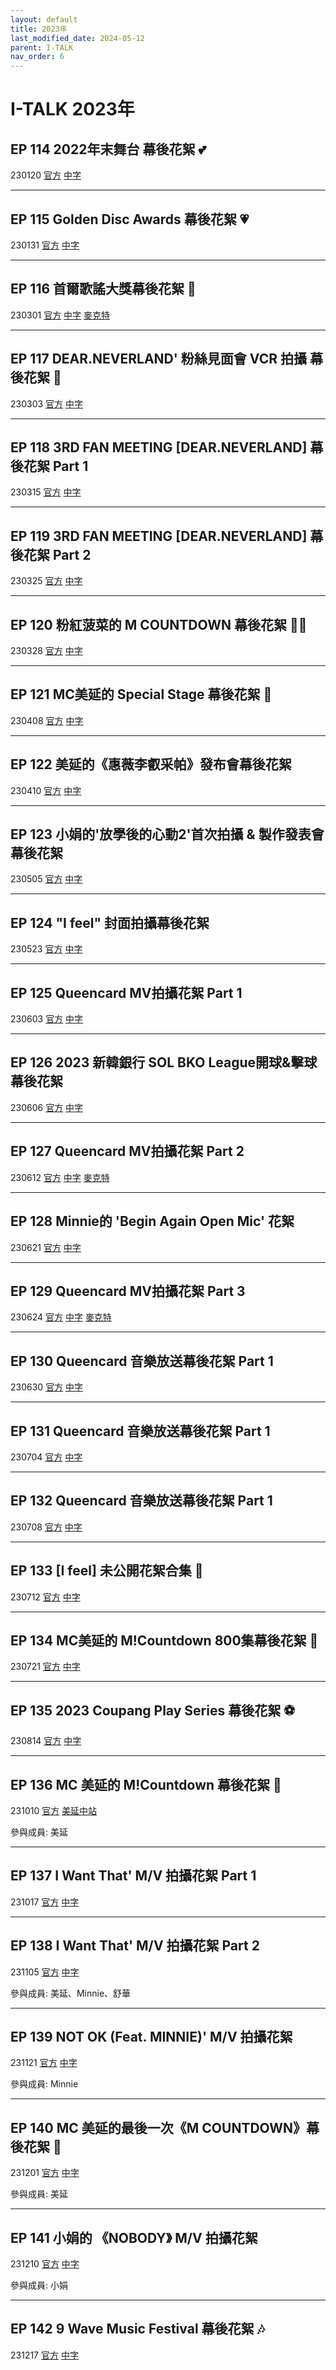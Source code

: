 ```yaml
---
layout: default
title: 2023年
last_modified_date: 2024-05-12
parent: I-TALK
nav_order: 6
---
```


# I-TALK 2023年

## EP 114 2022年末舞台 幕後花絮 💕

230120 [官方]() [中字]()

---

## EP 115 Golden Disc Awards 幕後花絮 💗

230131 [官方]() [中字]()

---

## EP 116 首爾歌謠大獎幕後花絮 🌟

230301 [官方]() [中字]() [麥克特]()

---

## EP 117 DEAR.NEVERLAND' 粉絲見面會 VCR 拍攝 幕後花絮 💞

230303 [官方]() [中字]()

---

## EP 118 3RD FAN MEETING [DEAR.NEVERLAND] 幕後花絮 Part 1

230315 [官方]() [中字]()

---

## EP 119 3RD FAN MEETING [DEAR.NEVERLAND] 幕後花絮 Part 2

230325 [官方]() [中字]()

---

## EP 120 粉紅菠菜的 M COUNTDOWN 幕後花絮 💖💚

230328 [官方]() [中字]()

---

## EP 121 MC美延的 Special Stage 幕後花絮 🌸

230408 [官方]() [中字]()

---

## EP 122 美延的《惠薇李叡采帕》發布會幕後花絮

230410 [官方]() [中字]()

---

## EP 123 小娟的'放學後的心動2'首次拍攝 & 製作發表會幕後花絮

230505 [官方]() [中字]()

---

## EP 124 "I feel" 封面拍攝幕後花絮

230523 [官方]() [中字]()

---

## EP 125 Queencard MV拍攝花絮 Part 1

230603 [官方]() [中字]()

---

## EP 126 2023 新韓銀行 SOL BKO League開球&擊球幕後花絮

230606 [官方]() [中字]()

---

## EP 127 Queencard MV拍攝花絮 Part 2

230612 [官方]() [中字]() [麥克特]()

---

## EP 128 Minnie的 'Begin Again Open Mic' 花絮

230621 [官方]() [中字]()

---

## EP 129 Queencard MV拍攝花絮 Part 3

230624 [官方]() [中字]() [麥克特]()

---

## EP 130 Queencard 音樂放送幕後花絮 Part 1

230630 [官方]() [中字]()

---

## EP 131 Queencard 音樂放送幕後花絮 Part 1

230704 [官方]() [中字]()

---

## EP 132 Queencard 音樂放送幕後花絮 Part 1

230708 [官方]() [中字]()

---

## EP 133 [I feel] 未公開花絮合集 💝

230712 [官方]() [中字]()

---

## EP 134 MC美延的 M!Countdown 800集幕後花絮 🥳

230721 [官方]() [中字]()

---

## EP 135 2023 Coupang Play Series 幕後花絮 ⚽

230814 [官方]() [中字]()

---

## EP 136 MC 美延的 M!Countdown 幕後花絮 👑

231010 [官方]() [美延中站]()

參與成員: 美延

---

## EP 137 I Want That' M/V 拍攝花絮 Part 1

231017 [官方]() [中字]()

---

## EP 138 I Want That' M/V 拍攝花絮 Part 2

231105 [官方]() [中字]()

參與成員: 美延、Minnie、舒華

---

## EP 139 NOT OK (Feat. MINNIE)' M/V 拍攝花絮

231121 [官方]() [中字]()

參與成員: Minnie

---

## EP 140 MC 美延的最後一次《M COUNTDOWN》幕後花絮 💚

231201 [官方]() [中字]()

參與成員: 美延

---

## EP 141 小娟的 《NOBODY》 M/V 拍攝花絮

231210 [官方]() [中字]()

參與成員: 小娟

---

## EP 142 9 Wave Music Festival 幕後花絮 🎶

231217 [官方]() [中字]()
